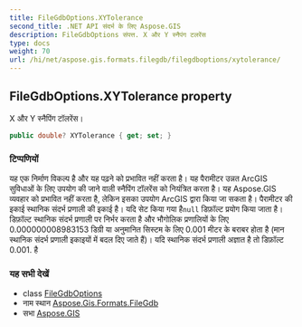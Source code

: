 ```yaml
---
title: FileGdbOptions.XYTolerance
second_title: .NET API संदर्भ के लिए Aspose.GIS
description: FileGdbOptions संपत्त. X और Y स्नैपंग टलरेंस
type: docs
weight: 70
url: /hi/net/aspose.gis.formats.filegdb/filegdboptions/xytolerance/
---
```

## FileGdbOptions.XYTolerance property

X और Y स्नैपिंग टॉलरेंस।

```csharp
public double? XYTolerance { get; set; }
```

### टिप्पणियों

यह एक निर्माण विकल्प है और यह पढ़ने को प्रभावित नहीं करता है। यह पैरामीटर उन्नत ArcGIS सुविधाओं के लिए उपयोग की जाने वाली स्नैपिंग टॉलरेंस को नियंत्रित करता है। यह Aspose.GIS व्यवहार को प्रभावित नहीं करता है, लेकिन इसका उपयोग ArcGIS द्वारा किया जा सकता है। पैरामीटर की इकाई स्थानिक संदर्भ प्रणाली की इकाई है। यदि सेट किया गया है`null` डिफ़ॉल्ट प्रयोग किया जाता है। डिफ़ॉल्ट स्थानिक संदर्भ प्रणाली पर निर्भर करता है और भौगोलिक प्रणालियों के लिए 0.000000008983153 डिग्री या अनुमानित सिस्टम के लिए 0.001 मीटर के बराबर होता है (मान स्थानिक संदर्भ प्रणाली इकाइयों में बदल दिए जाते हैं)। यदि स्थानिक संदर्भ प्रणाली अज्ञात है तो डिफ़ॉल्ट 0.001. है

### यह सभी देखें

* class [FileGdbOptions](../)
* नाम स्थान [Aspose.Gis.Formats.FileGdb](../../filegdboptions/)
* सभा [Aspose.GIS](../../../)



